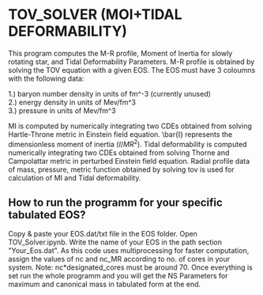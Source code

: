 # TOV_SOLVER (MOI+TIDAL DEFORMABILITY)
 
This program computes the M-R profile, Moment of Inertia for slowly rotating star, and Tidal Deformability Parameters. M-R profile is obtained by solving the TOV equation with a given EOS. The EOS must have 3 coloumns with the following data:

1.) baryon number density in units of fm^-3 (currently unused) \
2.) energy density in units of Mev/fm^3 \
3.) pressure in units of Mev/fm^3 

MI is computed by numerically integrating two CDEs obtained from solving Hartle-Throne metric in Einstein field equation. \bar{I} represents the dimensionless moment of inertia ($I/MR^2$). Tidal deformability is computed numerically integrating two CDEs obtained from solving Thorne and Campolattar metric in perturbed Einstein field equation. Radial profile data of mass, pressure, metric function obtained by solving tov is used for calculation of MI and Tidal deformability.

## How to run the programm for your specific tabulated EOS?

Copy & paste your EOS.dat/txt file in the EOS folder. Open TOV_Solver.ipynb. Write the name of your EOS in the path section "Your_Eos.dat". As this code uses multiprocessing for faster computation, assign the values of nc and nc_MR according to no. of cores in your system. Note: nc*designated_cores must be around 70. Once everything is set run the whole programm and you will get the NS Parameters for maximum and canonical mass in tabulated form at the end.
